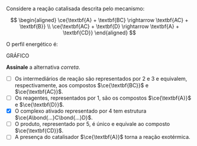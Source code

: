 Considere a reação catalisada descrita pelo mecanismo:

$$
\begin{aligned}
\ce{\textbf{A} + \textbf{BC} \rightarrow \textbf{AC} + \textbf{B}}
\\
\ce{\textbf{AC} + \textbf{D} \rightarrow \textbf{A} + \textbf{CD}}
\end{aligned}
$$

O perfil energético é:

GRÁFICO

**Assinale** a alternativa *correta*.

- [ ] Os intermediários de reação são representados por $2$ e $3$ e equivalem, respectivamente, aos compostos $\ce{\textbf{BC}}$ e $\ce{\textbf{AC}}$.
- [ ] Os reagentes, representados por $1$, são os compostos $\ce{\textbf{A}}$ e $\ce{\textbf{D}}$.
- [x] O complexo ativado representado por $4$ tem estrutura $\ce{A\bond{...}C\bond{...}D}$.   
- [ ] O produto, representado por $5$, é único e equivale ao composto $\ce{\textbf{CD}}$.
- [ ] A presença do catalisador $\ce{\textbf{A}}$ torna a reação exotérmica. 
